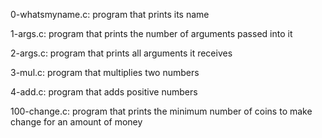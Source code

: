 0-whatsmyname.c: program that prints its name

1-args.c: program that prints the number of arguments passed into it

2-args.c: program that prints all arguments it receives

3-mul.c: program that multiplies two numbers

4-add.c: program that adds positive numbers

100-change.c: program that prints the minimum number of coins to make change for an amount of money

